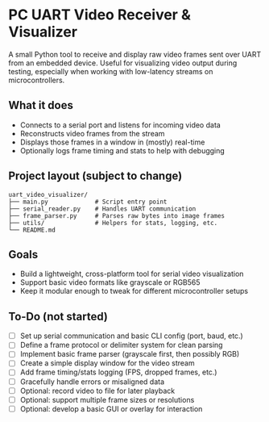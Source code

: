 # PC UART Video Receiver & Visualizer

A small Python tool to receive and display raw video frames sent over UART from an embedded device. Useful for visualizing video output during testing, especially when working with low-latency streams on microcontrollers.

## What it does

- Connects to a serial port and listens for incoming video data  
- Reconstructs video frames from the stream  
- Displays those frames in a window in (mostly) real-time  
- Optionally logs frame timing and stats to help with debugging

## Project layout (subject to change)

```
uart_video_visualizer/
├── main.py             # Script entry point
├── serial_reader.py    # Handles UART communication
├── frame_parser.py     # Parses raw bytes into image frames
├── utils/              # Helpers for stats, logging, etc.
└── README.md
```

## Goals

- Build a lightweight, cross-platform tool for serial video visualization  
- Support basic video formats like grayscale or RGB565  
- Keep it modular enough to tweak for different microcontroller setups

## To-Do (not started)

- [ ] Set up serial communication and basic CLI config (port, baud, etc.)  
- [ ] Define a frame protocol or delimiter system for clean parsing  
- [ ] Implement basic frame parser (grayscale first, then possibly RGB)  
- [ ] Create a simple display window for the video stream  
- [ ] Add frame timing/stats logging (FPS, dropped frames, etc.)  
- [ ] Gracefully handle errors or misaligned data  
- [ ] Optional: record video to file for later playback  
- [ ] Optional: support multiple frame sizes or resolutions  
- [ ] Optional: develop a basic GUI or overlay for interaction  
